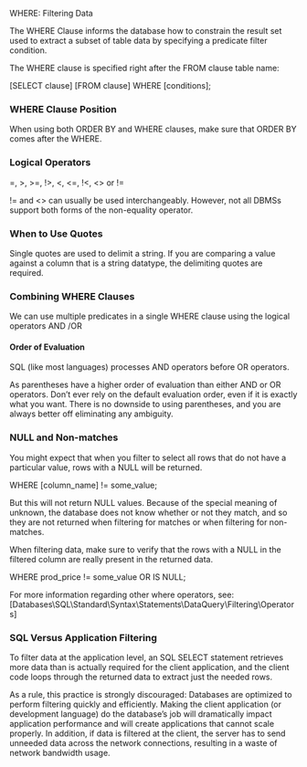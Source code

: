 WHERE: Filtering Data

The WHERE Clause informs the database how to constrain the result set  used to extract a subset of table data by specifying a predicate filter condition.

The WHERE clause is specified right after the FROM clause table name:

[SELECT clause]
[FROM clause]
WHERE [conditions];


### WHERE Clause Position
When using both ORDER BY and WHERE clauses, make sure that ORDER BY comes after the WHERE.


### Logical Operators
=, >, >=, !>, <, <=, !<, <> or !=

!= and <> can usually be used interchangeably.
However, not all DBMSs support both forms of the non-equality operator.



### When to Use Quotes
Single quotes are used to delimit a string. If you are comparing a value against a column that is a string datatype, the delimiting quotes are required.



### Combining WHERE Clauses
We can use multiple predicates in a single WHERE clause using the logical operators AND /OR



#### Order of Evaluation
SQL (like most languages) processes AND operators before OR operators.

As parentheses have a higher order of evaluation than either AND or OR operators.
Don’t ever rely on the default evaluation order, even if it is exactly what you want.
There is no downside to using parentheses, and you are always better off eliminating any ambiguity.



### NULL and Non-matches
You might expect that when you filter to select all rows that do not have a particular value, rows with a NULL will be returned.

WHERE [column_name] != some_value;

But this will not return NULL values. Because of the special meaning of unknown, the database does not know whether or not they match, and so they are not returned when filtering for matches or when filtering for non-matches.

When filtering data, make sure to verify that the rows with a NULL in the filtered column are really present in the returned data.

WHERE prod_price != some_value OR IS NULL;

For more information regarding other where operators, see:
[Databases\SQL\Standard\Syntax\Statements\DataQuery\Filtering\Operators]




### SQL Versus Application Filtering
To filter data at the application level, an SQL SELECT statement retrieves more data than is actually required for the client application, and the client code loops through the returned data to extract just the needed rows.

As a rule, this practice is strongly discouraged:
Databases are optimized to perform filtering quickly and efficiently.
Making the client application (or development language) do the database’s job will dramatically impact application performance and will create applications that cannot scale properly.
In addition, if data is filtered at the client, the server has to send unneeded data across the network connections, resulting in a waste of network bandwidth usage.
